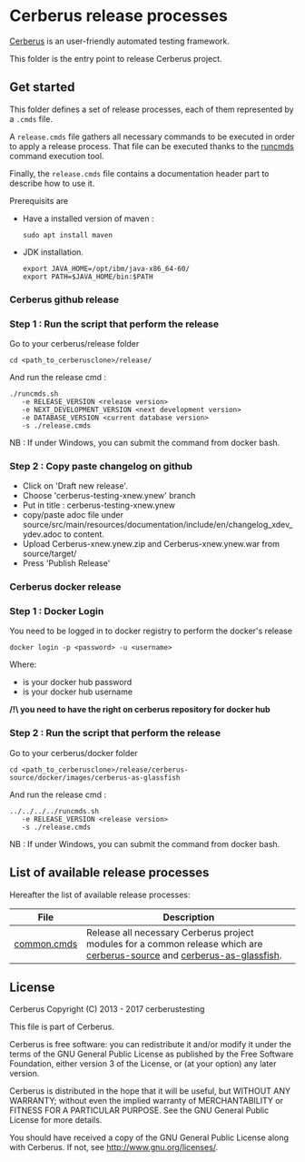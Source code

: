 # Cerberus release processes

[Cerberus](http://www.cerberus-testing.org/) is an user-friendly automated testing framework.

This folder is the entry point to release Cerberus project.

## Get started

This folder defines a set of release processes, each of them represented by a `.cmds` file.

A `release.cmds` file gathers all necessary commands to be executed in order to apply a release process. That file can be executed thanks to the [runcmds](https://github.com/abourdon/runcmds) command execution tool.
 
Finally, the `release.cmds` file contains a documentation header part to describe how to use it.

Prerequisits are 

* Have a installed version of maven :

      sudo apt install maven


* JDK installation.

      export JAVA_HOME=/opt/ibm/java-x86_64-60/
      export PATH=$JAVA_HOME/bin:$PATH

### Cerberus github release


### Step 1 : Run the script that perform the release

Go to your cerberus/release folder


    cd <path_to_cerberusclone>/release/

And run the release cmd :

    ./runcmds.sh
       -e RELEASE_VERSION <release version> 
       -e NEXT_DEVELOPMENT_VERSION <next development version> 
       -e DATABASE_VERSION <current database version>
       -s ./release.cmds

NB : If under Windows, you can submit the command from docker bash.

### Step 2 : Copy paste changelog on github

* Click on 'Draft new release'.
* Choose 'cerberus-testing-xnew.ynew' branch
* Put in title : cerberus-testing-xnew.ynew
* copy/paste adoc file under source/src/main/resources/documentation/include/en/changelog_xdev_ydev.adoc to content.
* Upload Cerberus-xnew.ynew.zip and Cerberus-xnew.ynew.war from source/target/
* Press 'Publish Release'

### Cerberus docker release

### Step 1 : Docker Login

You need to be logged in to docker registry to perform the docker's release

    docker login -p <password> -u <username>

Where:
 - <password> is your docker hub password
 - <username> is your docker hub username
 
 **/!\ you need to have the right on cerberus repository for docker hub**

### Step 2 : Run the script that perform the release

Go to your cerberus/docker folder

    cd <path_to_cerberusclone>/release/cerberus-source/docker/images/cerberus-as-glassfish

And run the release cmd :

    ../../../../runcmds.sh
       -e RELEASE_VERSION <release version> 
       -s ./release.cmds

NB : If under Windows, you can submit the command from docker bash.


## List of available release processes

Hereafter the list of available release processes:

File                            | Description                        
--------------------------------|---------------------------------------------------------------------
[common.cmds](./common.cmds)    | Release all necessary Cerberus project modules for a common release which are [cerberus-source](https://github.com/cerberustesting/cerberus-source) and [cerberus-as-glassfish](https://github.com/cerberustesting/cerberus-source/tree/master/docker/images/cerberus-as-glassfish).
  
## License

Cerberus Copyright (C) 2013 - 2017 cerberustesting

This file is part of Cerberus.

Cerberus is free software: you can redistribute it and/or modify
it under the terms of the GNU General Public License as published by
the Free Software Foundation, either version 3 of the License, or
(at your option) any later version.

Cerberus is distributed in the hope that it will be useful,
but WITHOUT ANY WARRANTY; without even the implied warranty of
MERCHANTABILITY or FITNESS FOR A PARTICULAR PURPOSE.  See the
GNU General Public License for more details.

You should have received a copy of the GNU General Public License
along with Cerberus.  If not, see <http://www.gnu.org/licenses/>.
